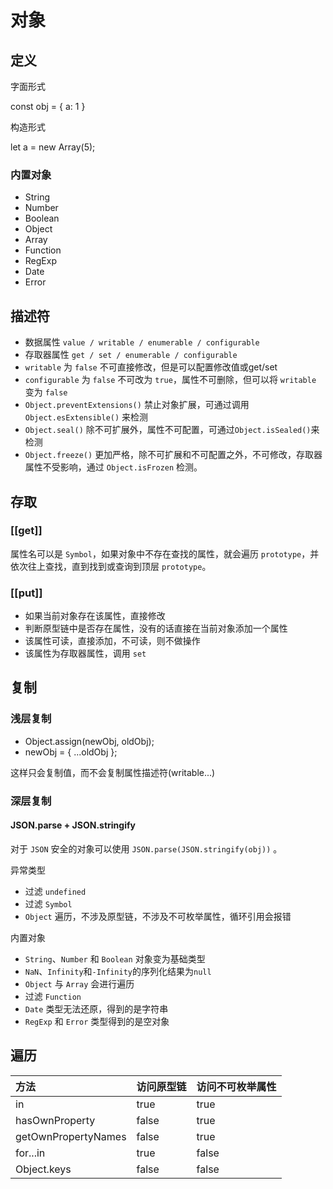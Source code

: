 # 对象

## 定义

字面形式

const obj = { a: 1 }

构造形式

let a = new Array(5);

### 内置对象

* String
* Number
* Boolean
* Object
* Array
* Function
* RegExp
* Date
* Error

## 描述符

* 数据属性 `value / writable / enumerable / configurable`
* 存取器属性 `get / set / enumerable / configurable`
* `writable` 为 `false` 不可直接修改，但是可以配置修改值或get/set
* `configurable` 为 `false` 不可改为 `true`，属性不可删除，但可以将 `writable` 变为 `false`
* `Object.preventExtensions()` 禁止对象扩展，可通过调用 `Object.esExtensible()` 来检测
* `Object.seal()` 除不可扩展外，属性不可配置，可通过`Object.isSealed()`来检测
* `Object.freeze()` 更加严格，除不可扩展和不可配置之外，不可修改，存取器属性不受影响，通过 `Object.isFrozen` 检测。

## 存取

### [[get]]

属性名可以是 `Symbol`，如果对象中不存在查找的属性，就会遍历 `prototype`，并依次往上查找，直到找到或查询到顶层 `prototype`。

### [[put]]

* 如果当前对象存在该属性，直接修改
* 判断原型链中是否存在属性，没有的话直接在当前对象添加一个属性
* 该属性可读，直接添加，不可读，则不做操作
* 该属性为存取器属性，调用 `set`

## 复制

### 浅层复制

* Object.assign(newObj, oldObj);
* newObj = { ...oldObj };

这样只会复制值，而不会复制属性描述符(writable...)

### 深层复制

#### JSON.parse + JSON.stringify

对于 `JSON` 安全的对象可以使用 `JSON.parse(JSON.stringify(obj))` 。

异常类型

* 过滤 `undefined`
* 过滤 `Symbol`
* `Object` 遍历，不涉及原型链，不涉及不可枚举属性，循环引用会报错

内置对象

* `String`、`Number` 和 `Boolean` 对象变为基础类型
* `NaN`、`Infinity`和`-Infinity`的序列化结果为`null`
* `Object` 与 `Array` 会进行遍历
* 过滤 `Function`
* `Date` 类型无法还原，得到的是字符串
* `RegExp` 和 `Error` 类型得到的是空对象

## 遍历

| 方法 | 访问原型链 | 访问不可枚举属性 |
| :-- | :-- | :-- |
| in | true | true |
| hasOwnProperty | false | true |
| getOwnPropertyNames | false | true |
| for...in | true | false |
| Object.keys | false | false |
